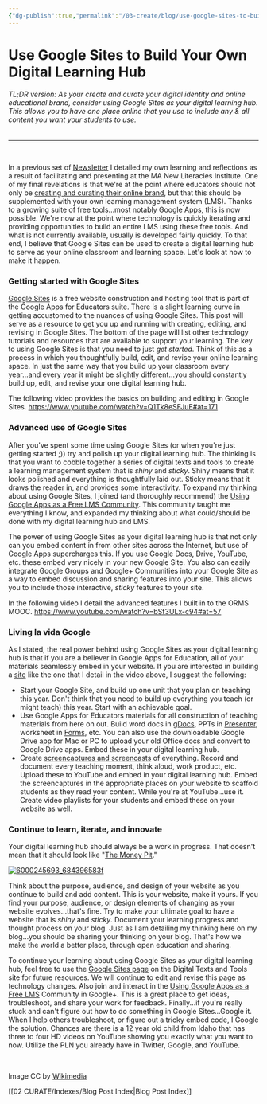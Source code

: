 ```yaml
---
{"dg-publish":true,"permalink":"/03-create/blog/use-google-sites-to-build-your-own-digital-learning-hub/","title":"Use Google Sites to Build Your Own Digital Learning Hub","tags":["gafe","google","google-apps"]}
---
```


# Use Google Sites to Build Your Own Digital Learning Hub

###### TL;DR version: As your create and curate your digital identity and online educational brand, consider using Google Sites as your digital learning hub. This allows you to have one place online that you use to include any & all content you want your students to use.

* * *

 

In a previous set of [Newsletter](http://wiobyrne.com/tag/newlit/) I detailed my own learning and reflections as a result of facilitating and presenting at the MA New Literacies Institute. One of my final revelations is that we're at the point where educators should not only be [creating and curating their online brand](http://wiobyrne.com/creating-and-curating-your-online-brand/), but that this should be supplemented with your own learning management system (LMS). Thanks to a growing suite of free tools...most notably Google Apps, this is now possible. We're now at the point where technology is quickly iterating and providing opportunities to build an entire LMS using these free tools. And what is not currently available, usually is developed fairly quickly. To that end, I believe that Google Sites can be used to create a digital learning hub to serve as your online classroom and learning space. Let's look at how to make it happen.

### Getting started with Google Sites

[Google Sites](https://sites.google.com/) is a free website construction and hosting tool that is part of the Google Apps for Educators suite. There is a slight learning curve in getting accustomed to the nuances of using Google Sites. This post will serve as a resource to get you up and running with creating, editing, and revising in Google Sites. The bottom of the page will list other technology tutorials and resources that are available to support your learning. The key to using Google Sites is that you need to just _get started_. Think of this as a process in which you thoughtfully build, edit, and revise your online learning space. In just the same way that you build up your classroom every year...and every year it might be slightly different...you should constantly build up, edit, and revise your one digital learning hub.

The following video provides the basics on building and editing in Google Sites. https://www.youtube.com/watch?v=Q1Tk8eSFJuE#at=171

### Advanced use of Google Sites

After you've spent some time using Google Sites (or when you're just getting started ;)) try and polish up your digital learning hub. The thinking is that you want to cobble together a series of digital texts and tools to create a learning management system that is _shiny_ and _sticky_. Shiny means that it looks polished and everything is thoughtfully laid out. Sticky means that it draws the reader in, and provides some interactivity. To expand my thinking about using Google Sites, I joined (and thoroughly recommend) the [Using Google Apps as a Free LMS Community](https://plus.google.com/u/0/communities/110147344160609001644). This community taught me everything I know, and expanded my thinking about what could/should be done with my digital learning hub and LMS.

The power of using Google Sites as your digital learning hub is that not only can you embed content in from other sites across the Internet, but use of Google Apps supercharges this. If you use Google Docs, Drive, YouTube, etc. these embed very nicely in your new Google Site. You also can easily integrate Google Groups and Google+ Communities into your Google Site as a way to embed discussion and sharing features into your site. This allows you to include those interactive, _sticky_ features to your site.

In the following video I detail the advanced features I built in to the ORMS MOOC. https://www.youtube.com/watch?v=bSf3ULx-c94#at=57

### Living la vida Google

As I stated, the real power behind using Google Sites as your digital learning hub is that if you are a believer in Google Apps for Education, all of your materials seamlessly embed in your website. If you are interested in building a [site](https://sites.google.com/site/ormsmodel/) like the one that I detail in the video above, I suggest the following:

- Start your Google Site, and build up one unit that you plan on teaching this year. Don't think that you need to build up everything you teach (or might teach) this year. Start with an achievable goal.
- Use Google Apps for Educators materials for all construction of teaching materials from here on out. Build word docs in [gDocs](https://sites.google.com/site/textsandtools/techtutorials/google-apps-for-educators/google-docs), PPTs in [Presenter](https://sites.google.com/site/textsandtools/techtutorials/google-apps-for-educators/google-presentation), worksheet in [Forms](https://sites.google.com/site/textsandtools/techtutorials/google-apps-for-educators/google-forms), etc. You can also use the downloadable Google Drive app for Mac or PC to upload your old Office docs and convert to Google Drive apps. Embed these in your digital learning hub.
- Create [screencaptures and screencasts](https://sites.google.com/site/textsandtools/techtutorials/screencasts) of everything. Record and document every teaching moment, think aloud, work product, etc. Upload these to YouTube and embed in your digital learning hub. Embed the screencaptures in the appropriate places on your website to scaffold students as they read your content. While you're at YouTube...use it. Create video playlists for your students and embed these on your website as well.

### Continue to learn, iterate, and innovate

Your digital learning hub should always be a work in progress. That doesn't mean that it should look like "[The Money Pit](http://www.imdb.com/title/tt0091541/)."

[![6000245693_684396583f](images/6000245693_684396583f-300x226.jpg)](http://wiobyrne.com/wp-content/uploads/2013/08/6000245693_684396583f.jpg)

Think about the purpose, audience, and design of your website as you continue to build and add content. This is your website, make it yours. If you find your purpose, audience, or design elements of changing as your website evolves...that's fine. Try to make your ultimate goal to have a website that is _shiny_ and _sticky_. Document your learning progress and thought process on your blog. Just as I am detailing my thinking here on my blog...you should be sharing your thinking on your blog. That's how we make the world a better place, through open education and sharing.

To continue your learning about using Google Sites as your digital learning hub, feel free to use the [Google Sites page](https://sites.google.com/site/textsandtools/techtutorials/google-sites) on the Digital Texts and Tools site for future resources. We will continue to edit and revise this page as technology changes. Also join and interact in the [Using Google Apps as a Free LMS](https://plus.google.com/communities/110147344160609001644?utm_source=chrome_ntp_icon&utm_medium=chrome_app&utm_campaign=chrome) Community in Google+. This is a great place to get ideas, troubleshoot, and share your work for feedback. Finally...if you're really stuck and can't figure out how to do something in Google Sites...Google it. When I help others troubleshoot, or figure out a tricky embed code, I Google the solution. Chances are there is a 12 year old child from Idaho that has three to four HD videos on YouTube showing you exactly what you want to now. Utilize the PLN you already have in Twitter, Google, and YouTube.

 

Image CC by [Wikimedia](http://commons.wikimedia.org/wiki/File:The_Hub_logo.png)

[[02 CURATE/Indexes/Blog Post Index\|Blog Post Index]]